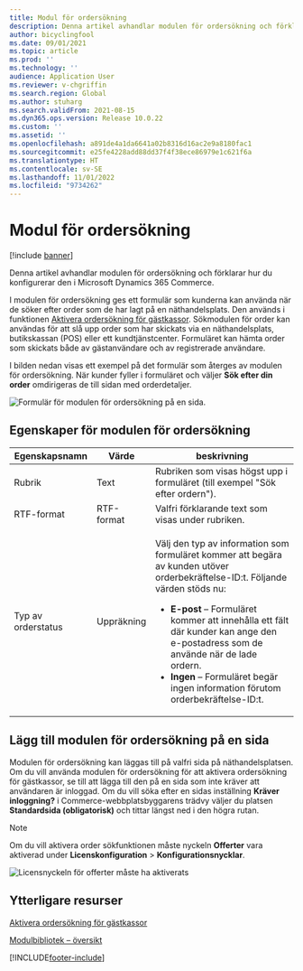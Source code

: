 ```yaml
---
title: Modul för ordersökning
description: Denna artikel avhandlar modulen för ordersökning och förklarar hur du konfigurerar den i Microsoft Dynamics 365 Commerce.
author: bicyclingfool
ms.date: 09/01/2021
ms.topic: article
ms.prod: ''
ms.technology: ''
audience: Application User
ms.reviewer: v-chgriffin
ms.search.region: Global
ms.author: stuharg
ms.search.validFrom: 2021-08-15
ms.dyn365.ops.version: Release 10.0.22
ms.custom: ''
ms.assetid: ''
ms.openlocfilehash: a891de4a1da6641a02b8316d16ac2e9a8180fac1
ms.sourcegitcommit: e25fe4228add88dd37f4f38ece86979e1c621f6a
ms.translationtype: HT
ms.contentlocale: sv-SE
ms.lasthandoff: 11/01/2022
ms.locfileid: "9734262"
---
```

# <a name="order-lookup-module"></a>Modul för ordersökning

[!include [banner](includes/banner.md)]

Denna artikel avhandlar modulen för ordersökning och förklarar hur du konfigurerar den i Microsoft Dynamics 365 Commerce.

I modulen för ordersökning ges ett formulär som kunderna kan använda när de söker efter order som de har lagt på en näthandelsplats. Den används i funktionen [Aktivera ordersökning för gästkassor](order-lookup-guest.md). Sökmodulen för order kan användas för att slå upp order som har skickats via en näthandelsplats, butikskassan (POS) eller ett kundtjänstcenter. Formuläret kan hämta order som skickats både av gästanvändare och av registrerade användare.

I bilden nedan visas ett exempel på det formulär som återges av modulen för ordersökning. När kunder fyller i formuläret och väljer **Sök efter din order** omdirigeras de till sidan med orderdetaljer.

![Formulär för modulen för ordersökning på en sida.](./media/OrderLookup_module.PNG)

## <a name="order-lookup-module-properties"></a>Egenskaper för modulen för ordersökning

| Egenskapsnamn     | Värde     | beskrivning |
|-------------------|-----------|-------------|
| Rubrik           | Text      | Rubriken som visas högst upp i formuläret (till exempel "Sök efter ordern"). |
| RTF-format         | RTF-format | Valfri förklarande text som visas under rubriken. |
| Typ av orderstatus | Uppräkning      | <p>Välj den typ av information som formuläret kommer att begära av kunden utöver orderbekräftelse-ID:t. Följande värden stöds nu:</p><ul><li><b>E-post</b> – Formuläret kommer att innehålla ett fält där kunder kan ange den e-postadress som de använde när de lade ordern.</li><li><b>Ingen</b> – Formuläret begär ingen information förutom orderbekräftelse-ID:t.</li></ul> |

## <a name="add-an-order-lookup-module-to-a-page"></a>Lägg till modulen för ordersökning på en sida

Modulen för ordersökning kan läggas till på valfri sida på näthandelsplatsen. Om du vill använda modulen för ordersökning för att aktivera ordersökning för gästkassor, se till att lägga till den på en sida som inte kräver att användaren är inloggad. Om du vill söka efter en sidas inställning **Kräver inloggning?** i Commerce-webbplatsbyggarens trädvy väljer du platsen **Standardsida (obligatorisk)** och tittar längst ned i den högra rutan.


> [!NOTE]
> Om du vill aktivera order sökfunktionen måste nyckeln **Offerter** vara aktiverad under **Licenskonfiguration** > **Konfigurationsnycklar**.
>
> ![Licensnyckeln för offerter måste ha aktiverats](./media/Quotations_License_Key_Configuration.png)

## <a name="additional-resources"></a>Ytterligare resurser

[Aktivera ordersökning för gästkassor](order-lookup-guest.md)

[Modulbibliotek – översikt](starter-kit-overview.md)

[!INCLUDE[footer-include](../includes/footer-banner.md)]
